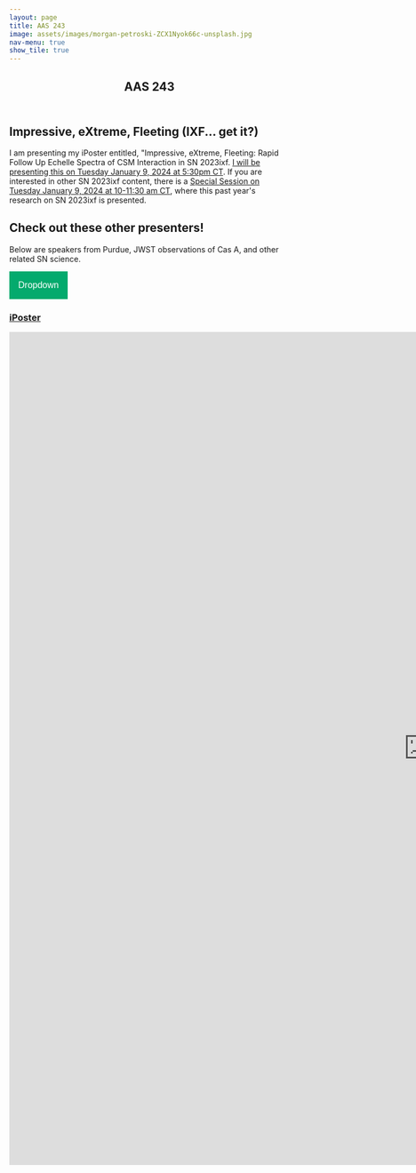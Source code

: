 ```yaml
---
layout: page
title: AAS 243
image: assets/images/morgan-petroski-ZCX1Nyok66c-unsplash.jpg
nav-menu: true
show_tile: true
---
```

<style>
.dropbtn {
  background-color: #04AA6D;
  color: white;
  padding: 16px;
  font-size: 16px;
  border: none;
}

.dropdown {
  position: relative;
  display: inline-block;
}

.dropdown-content {
  display: none;
  position: absolute;
  background-color: #f1f1f1;
  min-width: 160px;
  box-shadow: 0px 8px 16px 0px rgba(0,0,0,0.2);
  z-index: 1;
}

.dropdown-content a {
  color: black;
  padding: 12px 16px;
  text-decoration: none;
  display: block;
}

.dropdown-content a:hover {background-color: #ddd;}

.dropdown:hover .dropdown-content {display: block;}

.dropdown:hover .dropbtn {background-color: #3e8e41;}
</style>

<!-- Main -->
<div id="main" class="alt">

<!-- One -->
<section id="one">
	<div class="inner">
		<header class="major">
			<h1>AAS 243</h1>
		</header>

<!-- Content -->
<h2 id="content">Impressive, eXtreme, Fleeting (IXF... get it?)</h2>
<p><span class="image left"><img src="{% link assets/images/card.png %}" alt="" /></span>I am presenting my iPoster entitled, "Impressive, eXtreme, Fleeting: Rapid Follow Up Echelle Spectra of CSM Interaction in SN 2023ixf. <a href="https://submissions.mirasmart.com/AAS243/Itinerary/PresentationDetail.aspx?evdid=2416">I will be presenting this on Tuesday January 9, 2024 at 5:30pm CT</a>. If you are interested in other SN 2023ixf content, there is a <a href="https://submissions.mirasmart.com/AAS243/Itinerary/EventDetail.aspx?evt=58">Special Session on Tuesday January 9, 2024 at 10-11:30 am CT</a>, where this past year's research on SN 2023ixf is presented.</p>

<h2>Check out these other presenters!</h2>
<p>Below are speakers from Purdue, JWST observations of Cas A, and other related SN science.</p>
<div class="dropdown">
  <button class="dropbtn">Dropdown</button>
  <div class="dropdown-content">
    <a href="https://submissions.mirasmart.com/AAS243/Itinerary/PresentationDetail.aspx?evdid=2240">Sarah Healy: The Race to Wait for the Next Galactic Supernova: Multi-Messenger Astronomy and Red Supergiants</a>
    <a href="https://submissions.mirasmart.com/AAS243/Itinerary/PresentationDetail.aspx?evdid=2447">Braden Garrettson: Rapid Supernova Model Inference using Amortized Posterior Estimation</a>
    <a href="https://submissions.mirasmart.com/AAS243/Itinerary/PresentationDetail.aspx?evdid=639">Jeonghee Rho: JWST observations of the Cassiopeia A Supernova Remnant : Heavy Elements and CO Formation and Associated Astrochemistry</a>
	  <a href="https://submissions.mirasmart.com/AAS243/Itinerary/PresentationDetail.aspx?evdid=2518">Danny Milisavljevic: JWST Observations of the Prototypical Supernova Remnant Cassiopeia A</a>
	  <a href="https://submissions.mirasmart.com/AAS243/Itinerary/PresentationDetail.aspx?evdid=2319">Bhagya Subrayan: Scary Barbie: An Extremely Energetic, Long-Duration Tidal Disruption Event Candidate Without a Detected Host Galaxy at z = 0.995</a>
  </div>
	
<div class="row">
	<div class="6u 12u$(small)">
		<h3><a href="https://aas243-aas.ipostersessions.com/default.aspx?s=55-13-80-A6-A0-18-8D-F7-40-54-8C-47-4E-B9-5F-BA">iPoster</a></h3>
		<p><embed src="https://aas243-aas.ipostersessions.com/Default.aspx?s=55-13-80-A6-A0-18-8D-F7-40-54-8C-47-4E-B9-5F-BA" style="width:1500px; height: 1500px;"></p>
	</div>
